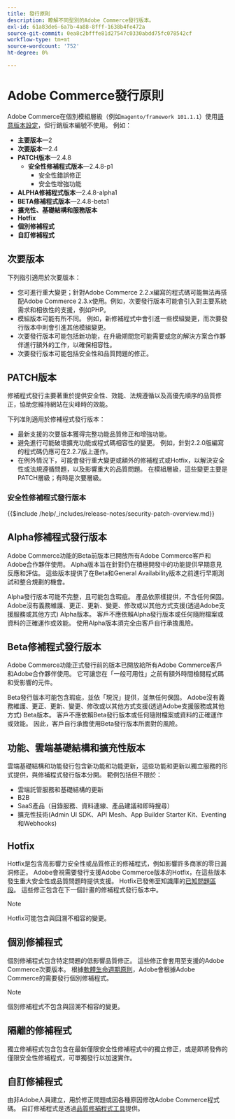 ```yaml
---
title: 發行原則
description: 瞭解不同型別的Adobe Commerce發行版本。
exl-id: 61a83de6-6a7b-4a88-8fff-1638b4fe472a
source-git-commit: 0ea8c2bfffe81d27547c0330abdd75fc078542cf
workflow-type: tm+mt
source-wordcount: '752'
ht-degree: 0%

---
```


# Adobe Commerce發行原則

Adobe Commerce在個別模組層級（例如`magento/framework 101.1.1`）使用[語意版本設定](https://semver.org/)，但行銷版本編號不使用。 例如：

- **主要版本**—2
- **次要版本**—2.4
- **PATCH版本**—2.4.8
   - **安全性修補程式版本**—2.4.8-p1
      - 安全性錯誤修正
      - 安全性增強功能
- **ALPHA修補程式版本**—2.4.8-alpha1
- **BETA修補程式版本**—2.4.8-beta1
- **擴充性、基礎結構和服務版本**
- **Hotfix**
- **個別修補程式**
- **自訂修補程式**

## 次要版本

下列指引適用於次要版本：

- 您可進行重大變更；針對Adobe Commerce 2.2.x編寫的程式碼可能無法再搭配Adobe Commerce 2.3.x使用。例如，次要發行版本可能會引入對主要系統需求和相依性的支援，例如PHP。
- 模組版本可能有所不同。 例如，新修補程式中會引進一些模組變更，而次要發行版本中則會引進其他模組變更。
- 次要發行版本可能包括新功能，在升級期間您可能需要或您的解決方案合作夥伴進行額外的工作，以確保相容性。
- 次要發行版本可能包括安全性和品質問題的修正。

## PATCH版本

修補程式發行主要著重於提供安全性、效能、法規遵循以及高優先順序的品質修正，協助您維持網站在尖峰時的效能。

下列准則適用於修補程式發行版本：

- 最新支援的次要版本獲得完整功能品質修正和增強功能。
- 避免進行可能破壞擴充功能或程式碼相容性的變更。 例如，針對2.2.0版編寫的程式碼仍應可在2.2.7版上運作。
- 在例外情況下，可能會發行重大變更或額外的修補程式或Hotfix，以解決安全性或法規遵循問題，以及影響重大的品質問題。 在模組層級，這些變更主要是PATCH層級；有時是次要層級。

### 安全性修補程式發行版本

{{$include /help/_includes/release-notes/security-patch-overview.md}}

## Alpha修補程式發行版本

Adobe Commerce功能的Beta前版本已開放所有Adobe Commerce客戶和Adobe合作夥伴使用。 Alpha版本旨在針對仍在積極開發中的功能提供早期意見反應和評估。 這些版本提供了在Beta和General Availability版本之前進行早期測試和整合規劃的機會。

Alpha發行版本可能不完整，且可能包含瑕疵。 產品依原樣提供，不含任何保固。 Adobe沒有義務維護、更正、更新、變更、修改或以其他方式支援(透過Adobe支援服務或其他方式) Alpha版本。 客戶不應依賴Alpha發行版本或任何隨附檔案或資料的正確運作或效能。 使用Alpha版本須完全由客戶自行承擔風險。

## Beta修補程式發行版本

Adobe Commerce功能正式發行前的版本已開放給所有Adobe Commerce客戶和Adobe合作夥伴使用。 它可讓您在「一般可用性」之前有額外時間檢閱程式碼和受影響的元件。

Beta發行版本可能包含瑕疵，並依「現況」提供，並無任何保固。 Adobe沒有義務維護、更正、更新、變更、修改或以其他方式支援(透過Adobe支援服務或其他方式) Beta版本。 客戶不應依賴Beta發行版本或任何隨附檔案或資料的正確運作或效能。 因此，客戶自行承擔使用Beta發行版本所面對的風險。

## 功能、雲端基礎結構和擴充性版本

雲端基礎結構和功能發行包含新功能和功能更新，這些功能和更新以獨立服務的形式提供，與修補程式發行版本分開。 範例包括但不限於：

- 雲端託管服務和基礎結構的更新
- B2B
- SaaS產品（目錄服務、資料連線、產品建議和即時搜尋）
- 擴充性技術(Admin UI SDK、API Mesh、App Builder Starter Kit、Eventing和Webhooks)

## Hotfix

Hotfix是包含高影響力安全性或品質修正的修補程式，例如影響許多商家的零日漏洞修正。 Adobe會視需要發行支援Adobe Commerce版本的Hotfix，在這些版本發生重大安全性或品質問題時提供支援。 Hotfix已發佈至知識庫的[已知問題區段](https://support.magento.com/hc/en-us/sections/360003869892-Known-issues-patches-attached-)。 這些修正包含在下一個計畫的修補程式發行版本中。

>[!NOTE]
>
>Hotfix可能包含與回溯不相容的變更。

## 個別修補程式

個別修補程式包含特定問題的低影響品質修正。 這些修正會套用至支援的Adobe Commerce次要版本。 根據[軟體生命週期原則](https://www.adobe.com/content/dam/cc/en/legal/terms/enterprise/pdfs/Adobe-Commerce-Software-Lifecycle-Policy.pdf)，Adobe會根據Adobe Commerce的需要發行個別修補程式。

>[!NOTE]
>
>個別修補程式不包含與回溯不相容的變更。

## 隔離的修補程式

獨立修補程式包含包含在最新僅限安全性修補程式中的獨立修正，或是即將發佈的僅限安全性修補程式，可單獨發行以加速實作。

## 自訂修補程式

由非Adobe人員建立，用於修正問題或因各種原因修改Adobe Commerce程式碼。 自訂修補程式是透過[品質修補程式工具](https://experienceleague.adobe.com/zh-hant/docs/commerce-operations/tools/quality-patches-tool/usage)提供。
